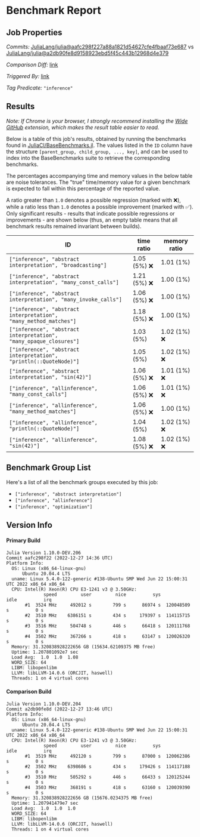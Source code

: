 # Benchmark Report

## Job Properties

*Commits:* [JuliaLang/julia@aafc298f227a88a1821d54627cfe4fbaaf73e687](https://github.com/JuliaLang/julia/commit/aafc298f227a88a1821d54627cfe4fbaaf73e687) vs [JuliaLang/julia@a2db90fe8d9158923ebd5f45c443b12968d4e379](https://github.com/JuliaLang/julia/commit/a2db90fe8d9158923ebd5f45c443b12968d4e379)

*Comparison Diff:* [link](https://github.com/JuliaLang/julia/compare/a2db90fe8d9158923ebd5f45c443b12968d4e379..aafc298f227a88a1821d54627cfe4fbaaf73e687)

*Triggered By:* [link](https://github.com/JuliaLang/julia/pull/48007)

*Tag Predicate:* `"inference"`

## Results

*Note: If Chrome is your browser, I strongly recommend installing the [Wide GitHub](https://chrome.google.com/webstore/detail/wide-github/kaalofacklcidaampbokdplbklpeldpj?hl=en)
extension, which makes the result table easier to read.*

Below is a table of this job's results, obtained by running the benchmarks found in
[JuliaCI/BaseBenchmarks.jl](https://github.com/JuliaCI/BaseBenchmarks.jl). The values
listed in the `ID` column have the structure `[parent_group, child_group, ..., key]`,
and can be used to index into the BaseBenchmarks suite to retrieve the corresponding
benchmarks.

The percentages accompanying time and memory values in the below table are noise tolerances. The "true"
time/memory value for a given benchmark is expected to fall within this percentage of the reported value.

A ratio greater than `1.0` denotes a possible regression (marked with :x:), while a ratio less
than `1.0` denotes a possible improvement (marked with :white_check_mark:). Only significant results - results
that indicate possible regressions or improvements - are shown below (thus, an empty table means that all
benchmark results remained invariant between builds).

| ID | time ratio | memory ratio |
|----|------------|--------------|
| `["inference", "abstract interpretation", "broadcasting"]` | 1.05 (5%) :x: | 1.01 (1%)  |
| `["inference", "abstract interpretation", "many_const_calls"]` | 1.21 (5%) :x: | 1.00 (1%)  |
| `["inference", "abstract interpretation", "many_invoke_calls"]` | 1.06 (5%) :x: | 1.00 (1%)  |
| `["inference", "abstract interpretation", "many_method_matches"]` | 1.18 (5%) :x: | 1.00 (1%)  |
| `["inference", "abstract interpretation", "many_opaque_closures"]` | 1.03 (5%)  | 1.02 (1%) :x: |
| `["inference", "abstract interpretation", "println(::QuoteNode)"]` | 1.05 (5%)  | 1.02 (1%) :x: |
| `["inference", "abstract interpretation", "sin(42)"]` | 1.06 (5%) :x: | 1.01 (1%) :x: |
| `["inference", "allinference", "many_const_calls"]` | 1.06 (5%) :x: | 1.01 (1%) :x: |
| `["inference", "allinference", "many_method_matches"]` | 1.06 (5%) :x: | 1.00 (1%)  |
| `["inference", "allinference", "println(::QuoteNode)"]` | 1.04 (5%)  | 1.02 (1%) :x: |
| `["inference", "allinference", "sin(42)"]` | 1.08 (5%) :x: | 1.02 (1%) :x: |

## Benchmark Group List

Here's a list of all the benchmark groups executed by this job:

- `["inference", "abstract interpretation"]`
- `["inference", "allinference"]`
- `["inference", "optimization"]`

## Version Info

#### Primary Build

```
Julia Version 1.10.0-DEV.206
Commit aafc298f22 (2022-12-27 14:36 UTC)
Platform Info:
  OS: Linux (x86_64-linux-gnu)
      Ubuntu 20.04.4 LTS
  uname: Linux 5.4.0-122-generic #138-Ubuntu SMP Wed Jun 22 15:00:31 UTC 2022 x86_64 x86_64
  CPU: Intel(R) Xeon(R) CPU E3-1241 v3 @ 3.50GHz: 
              speed         user         nice          sys         idle          irq
       #1  3524 MHz     492012 s        799 s      86974 s  120048509 s          0 s
       #2  3510 MHz    6386151 s        434 s     179397 s  114115715 s          0 s
       #3  3516 MHz     504748 s        446 s      66418 s  120111768 s          0 s
       #4  3502 MHz     367266 s        418 s      63147 s  120026320 s          0 s
  Memory: 31.320838928222656 GB (15634.62109375 MB free)
  Uptime: 1.207801092e7 sec
  Load Avg:  1.0  1.0  1.08
  WORD_SIZE: 64
  LIBM: libopenlibm
  LLVM: libLLVM-14.0.6 (ORCJIT, haswell)
  Threads: 1 on 4 virtual cores

```

#### Comparison Build

```
Julia Version 1.10.0-DEV.204
Commit a2db90fe8d (2022-12-27 13:46 UTC)
Platform Info:
  OS: Linux (x86_64-linux-gnu)
      Ubuntu 20.04.4 LTS
  uname: Linux 5.4.0-122-generic #138-Ubuntu SMP Wed Jun 22 15:00:31 UTC 2022 x86_64 x86_64
  CPU: Intel(R) Xeon(R) CPU E3-1241 v3 @ 3.50GHz: 
              speed         user         nice          sys         idle          irq
       #1  3519 MHz     492120 s        799 s      87000 s  120062386 s          0 s
       #2  3502 MHz    6398686 s        434 s     179426 s  114117188 s          0 s
       #3  3510 MHz     505292 s        446 s      66433 s  120125244 s          0 s
       #4  3503 MHz     368191 s        418 s      63160 s  120039390 s          0 s
  Memory: 31.320838928222656 GB (15676.0234375 MB free)
  Uptime: 1.207941479e7 sec
  Load Avg:  1.0  1.0  1.0
  WORD_SIZE: 64
  LIBM: libopenlibm
  LLVM: libLLVM-14.0.6 (ORCJIT, haswell)
  Threads: 1 on 4 virtual cores

```
